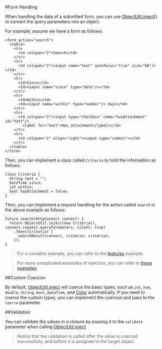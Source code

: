 #Form Handling

When handling the data of a submitted form, you can use [ObjectUtil.inject()](http://api.rikulo.org/commons/latest/rikulo_mirrors/ObjectUtil.html#inject) to convert the query parameters into an object.

For example, assume we have a form as follows:

    <form action="search">
      <table>
        <tr>
          <td colspan="2">Search</td>
        </tr>
        <tr>
          <td colspan="2"><input name="text" autofocus="true" size="60"/></td>
        </tr>
        <tr>
          <td>Since</td>
          <td><input name="since" type="date"/></td>
        </tr>
        <tr>
          <td>Within</td>
          <td><input name="within" type="number"/> days</td>
        </tr>
        <tr>
          <td colspan="2"><input type="checkbox" name="hasAttachment" id="hatt"/>
            <label for="hatt">Has attachment</label></td>
        </tr>
        <tr>
          <td colspan="2" align="right"><input type="submit"></td>
        </tr>
      </table>
    </form>

Then, you can implement a class called `Criteria` to hold the information as follows:

    class Criteria {
      String text = "";
      DateTime since;
      int within;
      bool hasAttachment = false;
    }

Then, you can implement a request handling for the action called `search` in the above example as follows:

    Future search(HttpConnect connect) {
      return ObjectUtil.inject(new Criteria(), connect.request.queryParameters, silent: true)
        .then((criteria) {
          searchResult(connect, criteria: criteria);
        });
    }

> For a runnable example, you can refer to the [features](source:test) example.

> For more complicated examples of injection, you can refer to [these examples](https://github.com/rikulo/commons/blob/master/test/inject.dart).

##Custom Coercion

By default, [ObjectUtil.inject](http://api.rikulo.org/commons/latest/rikulo_mirrors/ObjectUtil.html#inject) will coerce the basic types, such as `int`, `num`, `double`, `String`, `bool`, `DateTime`, and [Color](http://api.rikulo.org/commons/latest/rikulo_util/Color.html) automatically. If you need to coerce the custom types, you can implement the coercion and pass to the `coerce` parameter.

##Validation

You can validate the values in a closure by passing it to the `validate` parameter when calling [ObjectUtil.inject](http://api.rikulo.org/commons/latest/rikulo_mirrors/ObjectUtil.html#inject).

> Notice that the validation is called after the value is coerced successfully, and before it is assigned to the target object.